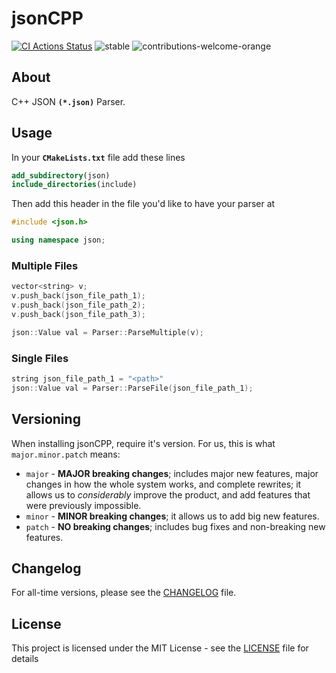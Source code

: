 # jsonCPP

[![CI Actions Status](https://github.com/ZeyadOsama/jsonCPP/workflows/CI/badge.svg)](https://github.com/ZeyadOsama/jsonCPP/actions)
<img src="https://img.shields.io/pypi/status/Django.svg" alt="stable"/>
<img src="https://img.shields.io/badge/contributions-welcome-orange.svg" alt="contributions-welcome-orange"/>

## About
C++ JSON **```(*.json)```** Parser.

## Usage
In your  **```CMakeLists.txt```** file add these lines

```cmake
add_subdirectory(json)
include_directories(include)
```

Then add this header in the file you'd like to have your parser at
```c++
#include <json.h>

using namespace json;
```

### Multiple Files
```c++
vector<string> v;
v.push_back(json_file_path_1);
v.push_back(json_file_path_2);
v.push_back(json_file_path_3);

json::Value val = Parser::ParseMultiple(v);
```

### Single Files
```c++
string json_file_path_1 = "<path>"
json::Value val = Parser::ParseFile(json_file_path_1);
```

## Versioning
When installing jsonCPP, require it's version. For us, this is what ```major.minor.patch``` means:

- ```major``` - **MAJOR breaking changes**; includes major new features, major changes in how the whole system works, and complete rewrites; it allows us to _considerably_ improve the product, and add features that were previously impossible.
- ```minor``` - **MINOR breaking changes**; it allows us to add big new features.
- ```patch``` - **NO breaking changes**; includes bug fixes and non-breaking new features.

## Changelog
For all-time versions, please see the [CHANGELOG](CHANGELOG.rst) file.


## License
This project is licensed under the MIT License - see the [LICENSE](LICENSE.txt) file for details



